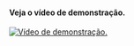 #### Veja o vídeo de demonstração.

[![Vídeo de demonstração.](http://img.youtube.com/vi/FC2mA8n2__8/0.jpg)](http://www.youtube.com/watch?v=FC2mA8n2__8 "Vídeo de demonstração.")
